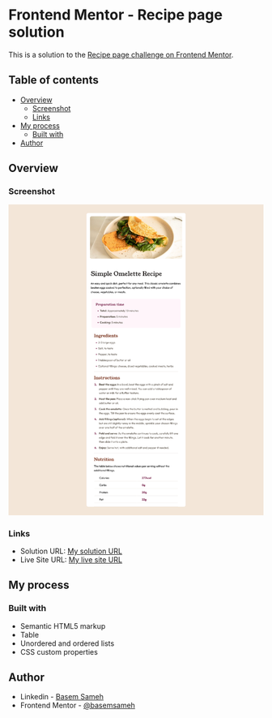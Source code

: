 # Frontend Mentor - Recipe page solution

This is a solution to the [Recipe page challenge on Frontend Mentor](https://www.frontendmentor.io/challenges/recipe-page-KiTsR8QQKm).

## Table of contents

- [Overview](#overview)
  - [Screenshot](#screenshot)
  - [Links](#links)
- [My process](#my-process)
  - [Built with](#built-with)
- [Author](#author)

## Overview

### Screenshot

![Desktop View](./design/desktop-design.png)

### Links

- Solution URL: [My solution URL](https://github.com/basemsameh/Recipe-page.git)
- Live Site URL: [My live site URL](https://basemsameh.github.io/Recipe-page/)

## My process

### Built with

- Semantic HTML5 markup
- Table
- Unordered and ordered lists
- CSS custom properties

## Author

- Linkedin - [Basem Sameh](https://www.linkedin.com/in/basem-sameh-671b5b212/)
- Frontend Mentor - [@basemsameh](https://www.frontendmentor.io/profile/basemsameh)
